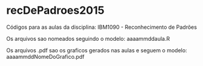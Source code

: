 # recDePadroes2015
Códigos para as aulas da disciplina: IBM1090 - Reconhecimento de Padrões

Os arquivos sao nomeados seguindo o modelo: aaaammddaula.R

Os arquivos .pdf sao os graficos gerados nas aulas e seguem o modelo: aaaammddNomeDoGrafico.pdf
